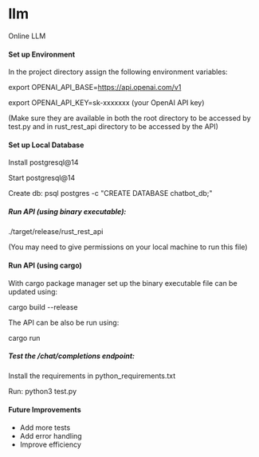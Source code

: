 # llm
Online LLM

#### Set up Environment

In the project directory assign the following environment variables:

export OPENAI_API_BASE=https://api.openai.com/v1

export OPENAI_API_KEY=sk-xxxxxxx (your OpenAI API key)

(Make sure they are available in both the root directory to be accessed by test.py and in rust_rest_api directory to be accessed by the API)

#### Set up Local Database

Install postgresql@14

Start postgresql@14

Create db: psql postgres -c "CREATE DATABASE chatbot_db;"

##### Run API (using binary executable):

./target/release/rust_rest_api

(You may need to give permissions on your local machine to run this file)

#### Run API (using cargo)

With cargo package manager set up the binary executable file can be updated using:

cargo build --release

The API can be also be run using:

cargo run

##### Test the /chat/completions endpoint:

Install the requirements in python_requirements.txt

Run: python3 test.py

#### Future Improvements

- Add more tests
- Add error handling
- Improve efficiency
